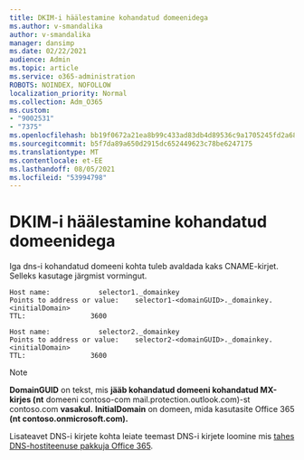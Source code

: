```yaml
---
title: DKIM-i häälestamine kohandatud domeenidega
ms.author: v-smandalika
author: v-smandalika
manager: dansimp
ms.date: 02/22/2021
audience: Admin
ms.topic: article
ms.service: o365-administration
ROBOTS: NOINDEX, NOFOLLOW
localization_priority: Normal
ms.collection: Adm_O365
ms.custom:
- "9002531"
- "7375"
ms.openlocfilehash: bb19f0672a21ea8b99c433ad83db4d89536c9a1705245fd2a683471170ab51ee
ms.sourcegitcommit: b5f7da89a650d2915dc652449623c78be6247175
ms.translationtype: MT
ms.contentlocale: et-EE
ms.lasthandoff: 08/05/2021
ms.locfileid: "53994798"
---
```

# <a name="set-up-dkim-with-custom-domains"></a>DKIM-i häälestamine kohandatud domeenidega

Iga dns-i kohandatud domeeni kohta tuleb avaldada kaks CNAME-kirjet. Selleks kasutage järgmist vormingut.

```console
Host name:            selector1._domainkey
Points to address or value:    selector1-<domainGUID>._domainkey.<initialDomain>
TTL:                3600

Host name:            selector2._domainkey
Points to address or value:    selector2-<domainGUID>._domainkey.<initialDomain>
TTL:                3600
```
> [!NOTE]
> **DomainGUID** on tekst, mis **jääb kohandatud domeeni kohandatud MX-kirjes (nt** domeeni contoso-com mail.protection.outlook.com)-st contoso.com **vasakul.** **InitialDomain** on domeen, mida kasutasite Office 365 **(nt contoso.onmicrosoft.com).**

Lisateavet DNS-i kirjete kohta leiate teemast DNS-i kirjete loomine mis [tahes DNS-hostiteenuse pakkuja Office 365](https://docs.microsoft.com/microsoft-365/admin/get-help-with-domains/create-dns-records-at-any-dns-hosting-provider).